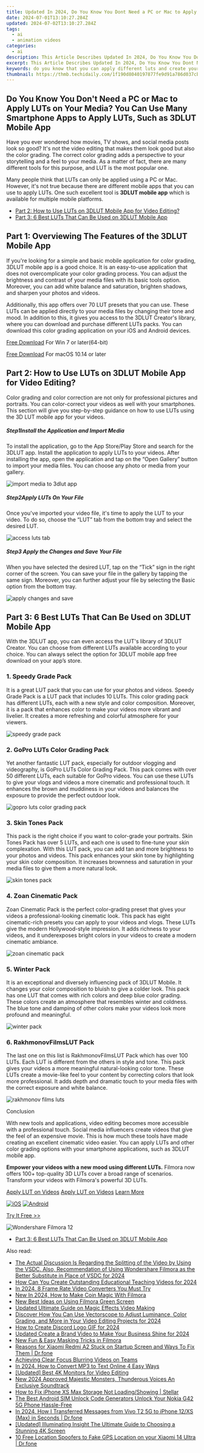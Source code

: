 ```yaml
---
title: Updated In 2024, Do You Know You Dont Need a PC or Mac to Apply LUTs on Your Media? You Can Use Many Smartphone Apps to Apply LUTs, Such as 3DLUT Mobile App
date: 2024-07-01T13:10:27.284Z
updated: 2024-07-02T13:10:27.284Z
tags: 
  - ai
  - animation videos
categories: 
  - ai
description: This Article Describes Updated In 2024, Do You Know You Dont Need a PC or Mac to Apply LUTs on Your Media? You Can Use Many Smartphone Apps to Apply LUTs, Such as 3DLUT Mobile App
excerpt: This Article Describes Updated In 2024, Do You Know You Dont Need a PC or Mac to Apply LUTs on Your Media? You Can Use Many Smartphone Apps to Apply LUTs, Such as 3DLUT Mobile App
keywords: do you know that you can apply different luts and create your own there are many lut online and offline generators that you can use to create your lut,do you have a sony camera and want to try different luts on your digital content youre at the right place as you can apply sony hlg luts to your media,do you want to replace the sky in your media read the article to learn how to change the sky app on your mobile phone,do you know you dont need a pc or mac to apply luts on your media you can use many smartphone apps to apply luts such as 3dlut mobile app,do you want to apply luts using open broadcaster software you can download free luts for obs and apply them to your files there are many luts available,do you know you can add luts for cinematic color grading on your smartphones with vn editor you can you can add luts choose the option vn luts free download,do you know you can use mobile apps to apply camera effects to your videos many smartphone applications allow you to apply camcorder effects
thumbnail: https://thmb.techidaily.com/1f190d8040197877fe9d91a786d037cb715f0068f8eaaf0f310614210c430f98.jpg
---
```


## Do You Know You Don't Need a PC or Mac to Apply LUTs on Your Media? You Can Use Many Smartphone Apps to Apply LUTs, Such as 3DLUT Mobile App

Have you ever wondered how movies, TV shows, and social media posts look so good? It's not the video editing that makes them look good but also the color grading. The correct color grading adds a perspective to your storytelling and a feel to your media. As a matter of fact, there are many different tools for this purpose, and LUT is the most popular one.

Many people think that LUTs can only be applied using a PC or Mac. However, it's not true because there are different mobile apps that you can use to apply LUTs. One such excellent tool is **3DLUT mobile app** which is available for multiple mobile platforms.

* [Part 2: How to Use LUTs on 3DLUT Mobile App for Video Editing?](#part2)
* [Part 3: 6 Best LUTs That Can Be Used on 3DLUT Mobile App](#part3)

## Part 1: Overviewing The Features of the 3DLUT Mobile App

If you're looking for a simple and basic mobile application for color grading, 3DLUT mobile app is a good choice. It is an easy-to-use application that does not overcomplicate your color grading process. You can adjust the brightness and contrast of your media files with its basic tools option. Moreover, you can add white balance and saturation, brighten shadows, and sharpen your photos and videos.

Additionally, this app offers over 70 LUT presets that you can use. These LUTs can be applied directly to your media files by changing their tone and mood. In addition to this, it gives you access to the 3DLUT Creator's library, where you can download and purchase different LUTs packs. You can download this color grading application on your iOS and Android devices.

[Free Download](https://tools.techidaily.com/wondershare/filmora/download/) For Win 7 or later(64-bit)

[Free Download](https://tools.techidaily.com/wondershare/filmora/download/) For macOS 10.14 or later

## Part 2: How to Use LUTs on 3DLUT Mobile App for Video Editing?

Color grading and color correction are not only for professional pictures and portraits. You can color-correct your videos as well with your smartphones. This section will give you step-by-step guidance on how to use LUTs using the 3D LUT mobile app for your videos.

##### Step1Install the Application and Import Media

To install the application, go to the App Store/Play Store and search for the 3DLUT app. Install the application to apply LUTs to your videos. After installing the app, open the application and tap on the “Open Gallery” button to import your media files. You can choose any photo or media from your gallery.

![import media to 3dlut app](https://images.wondershare.com/filmora/article-images/2023/06/3dlut-mobile-app-review-1.jpg)

##### Step2Apply LUTs On Your File

Once you've imported your video file, it's time to apply the LUT to your video. To do so, choose the “LUT” tab from the bottom tray and select the desired LUT.

![access luts tab](https://images.wondershare.com/filmora/article-images/2023/06/3dlut-mobile-app-review-2.jpg)

##### Step3 Apply the Changes and Save Your File

When you have selected the desired LUT, tap on the “Tick” sign in the right corner of the screen. You can save your file in the gallery by tapping the same sign. Moreover, you can further adjust your file by selecting the Basic option from the bottom tray.

![apply changes and save](https://images.wondershare.com/filmora/article-images/2023/06/3dlut-mobile-app-review-3.jpg)

## Part 3: 6 Best LUTs That Can Be Used on 3DLUT Mobile App

With the 3DLUT app, you can even access the LUT's library of 3DLUT Creator. You can choose from different LUTs available according to your choice. You can always select the option for 3DLUT mobile app free download on your app’s store.

### 1\. Speedy Grade Pack

It is a great LUT pack that you can use for your photos and videos. Speedy Grade Pack is a LUT pack that includes 10 LUTs. This color grading pack has different LUTs, each with a new style and color composition. Moreover, it is a pack that enhances color to make your videos more vibrant and livelier. It creates a more refreshing and colorful atmosphere for your viewers.

![speedy grade pack](https://images.wondershare.com/filmora/article-images/2023/06/3dlut-mobile-app-review-4.jpg)

### 2\. GoPro LUTs Color Grading Pack

Yet another fantastic LUT pack, especially for outdoor vlogging and videography, is GoPro LUTs Color Grading Pack. This pack comes with over 50 different LUTs, each suitable for GoPro videos. You can use these LUTs to give your vlogs and videos a more cinematic and professional touch. It enhances the brown and muddiness in your videos and balances the exposure to provide the perfect outdoor look.

![gopro luts color grading pack](https://images.wondershare.com/filmora/article-images/2023/06/3dlut-mobile-app-review-5.jpg)

### 3\. Skin Tones Pack

This pack is the right choice if you want to color-grade your portraits. Skin Tones Pack has over 5 LUTs, and each one is used to fine-tune your skin complexation. With this LUT pack, you can add tan and more brightness to your photos and videos. This pack enhances your skin tone by highlighting your skin color composition. It increases brownness and saturation in your media files to give them a more natural look.

![skin tones pack](https://images.wondershare.com/filmora/article-images/2023/06/3dlut-mobile-app-review-6.jpg)

### 4\. Zoan Cinematic Pack

Zoan Cinematic Pack is the perfect color-grading preset that gives your videos a professional-looking cinematic look. This pack has eight cinematic-rich presets you can apply to your videos and vlogs. These LUTs give the modern Hollywood-style impression. It adds richness to your videos, and it underexposes bright colors in your videos to create a modern cinematic ambiance.

![zoan cinematic pack](https://images.wondershare.com/filmora/article-images/2023/06/3dlut-mobile-app-review-7.jpg)

### 5\. Winter Pack

It is an exceptional and diversely influencing pack of 3DLUT Mobile. It changes your color composition to bluish to give a colder look. This pack has one LUT that comes with rich colors and deep blue color grading. These colors create an atmosphere that resembles winter and coldness. The blue tone and damping of other colors make your videos look more profound and meaningful.

![winter pack](https://images.wondershare.com/filmora/article-images/2023/06/3dlut-mobile-app-review-8.jpg)

### 6\. RakhmonovFilmsLUT Pack

The last one on this list is RakhmonovFilmsLUT Pack which has over 100 LUTs. Each LUT is different from the others in style and tone. This pack gives your videos a more meaningful natural-looking color tone. These LUTs create a movie-like feel to your content by correcting colors that look more professional. It adds depth and dramatic touch to your media files with the correct exposure and white balance.

![rakhmonov films luts](https://images.wondershare.com/filmora/article-images/2023/06/3dlut-mobile-app-review-9.jpg)

Conclusion

With new tools and applications, video editing becomes more accessible with a professional touch. Social media influencers create videos that give the feel of an expensive movie. This is how much these tools have made creating an excellent cinematic video easier. You can apply LUTs and other color grading options with your smartphone applications, such as 3DLUT mobile app.

**Empower your videos with a new mood using different LUTs.** Filmora now offers 100+ top-quality 3D LUTs cover a broad range of scenarios. Transform your videos with Filmora's powerful 3D LUTs.

[Apply LUT on Videos](https://tools.techidaily.com/wondershare/filmora/download/) [Apply LUT on Videos](https://tools.techidaily.com/wondershare/filmora/download/) [Learn More](https://tools.techidaily.com/wondershare/filmora/download/)

[![iOS](https://images.wondershare.com/assets/images-common/badges-apple.svg)](https://app.adjust.com/w06dr6m%5F19za1f6) [![Android](https://images.wondershare.com/assets/images-common/badges-google.svg)](https://app.adjust.com/w06dr6m%5F19za1f6)

[Try It Free >>](https://tools.techidaily.com/wondershare/filmora/download/)

![Wondershare Filmora 12](https://images.wondershare.com/filmora/banner/filmora-latest-product-box.png)

* [Part 3: 6 Best LUTs That Can Be Used on 3DLUT Mobile App](#part3)

<span class="atpl-alsoreadstyle">Also read:</span>
<div><ul>
<li><a href="https://ai-video-editing.techidaily.com/1713951192897-the-actual-discussion-is-regarding-the-splitting-of-the-video-by-using-the-vsdc-also-recommendation-of-using-wondershare-filmora-as-the-better-substitute-in/"><u>The Actual Discussion Is Regarding the Splitting of the Video by Using the VSDC. Also, Recommendation of Using Wondershare Filmora as the Better Substitute in Place of VSDC for 2024</u></a></li>
<li><a href="https://ai-video-editing.techidaily.com/how-can-you-create-outstanding-educational-teaching-videos-for-2024/"><u>How Can You Create Outstanding Educational Teaching Videos for 2024</u></a></li>
<li><a href="https://ai-video-editing.techidaily.com/in-2024-8-frame-rate-video-converters-you-must-try/"><u>In 2024, 8 Frame Rate Video Converters You Must Try</u></a></li>
<li><a href="https://ai-video-editing.techidaily.com/new-in-2024-how-to-make-coin-magic-with-filmora/"><u>New In 2024, How to Make Coin Magic With Filmora</u></a></li>
<li><a href="https://ai-video-editing.techidaily.com/new-best-ideas-on-using-filmora-green-screen/"><u>New Best Ideas on Using Filmora Green Screen</u></a></li>
<li><a href="https://ai-video-editing.techidaily.com/updated-ultimate-guide-on-magic-effects-video-making/"><u>Updated Ultimate Guide on Magic Effects Video Making</u></a></li>
<li><a href="https://ai-video-editing.techidaily.com/discover-how-you-can-use-vectorscope-to-adjust-luminance-color-grading-and-more-in-your-video-editing-projects-for-2024/"><u>Discover How You Can Use Vectorscope to Adjust Luminance, Color Grading, and More in Your Video Editing Projects for 2024</u></a></li>
<li><a href="https://ai-video-editing.techidaily.com/how-to-create-discord-logo-gif-for-2024/"><u>How to Create Discord Logo GIF for 2024</u></a></li>
<li><a href="https://ai-video-editing.techidaily.com/updated-create-a-brand-video-to-make-your-business-shine-for-2024/"><u>Updated Create a Brand Video to Make Your Business Shine for 2024</u></a></li>
<li><a href="https://ai-video-editing.techidaily.com/new-fun-and-easy-masking-tricks-in-filmora/"><u>New Fun & Easy Masking Tricks in Filmora</u></a></li>
<li><a href="https://fix-guide.techidaily.com/reasons-for-xiaomi-redmi-a2-stuck-on-startup-screen-and-ways-to-fix-them-drfone-by-drfone-fix-android-problems-fix-android-problems/"><u>Reasons for Xiaomi Redmi A2 Stuck on Startup Screen and Ways To Fix Them | Dr.fone</u></a></li>
<li><a href="https://screen-activity-recording.techidaily.com/achieving-clear-focus-blurring-videos-on-teams/"><u>Achieving Clear Focus  Blurring Videos on Teams</u></a></li>
<li><a href="https://voice-adjusting.techidaily.com/in-2024-how-to-convert-mp3-to-text-online-4-easy-ways/"><u>In 2024, How to Convert MP3 to Text Online 4 Easy Ways</u></a></li>
<li><a href="https://extra-tips.techidaily.com/updated-best-4k-monitors-for-video-editing/"><u>[Updated] Best 4K Monitors for Video Editing</u></a></li>
<li><a href="https://voice-adjusting.techidaily.com/new-2024-approved-majestic-monsters-thunderous-voices-an-exclusive-soundtrack/"><u>New 2024 Approved Majestic Monsters, Thunderous Voices An Exclusive Soundtrack</u></a></li>
<li><a href="https://blog-min.techidaily.com/how-to-fix-iphone-xs-max-storage-not-loadingshowing-stellar-by-stellar-data-recovery-ios-iphone-data-recovery/"><u>How to Fix iPhone XS Max Storage Not Loading/Showing | Stellar</u></a></li>
<li><a href="https://sim-unlock.techidaily.com/the-best-android-sim-unlock-code-generators-unlock-your-nokia-g42-5g-phone-hassle-free-by-drfone-android/"><u>The Best Android SIM Unlock Code Generators Unlock Your Nokia G42 5G Phone Hassle-Free</u></a></li>
<li><a href="https://android-transfer.techidaily.com/in-2024-how-i-transferred-messages-from-vivo-t2-5g-to-iphone-12xs-max-in-seconds-drfone-by-drfone-transfer-from-android-transfer-from-android/"><u>In 2024, How I Transferred Messages from Vivo T2 5G to iPhone 12/XS (Max) in Seconds | Dr.fone</u></a></li>
<li><a href="https://some-techniques.techidaily.com/updated-illuminating-insight-the-ultimate-guide-to-choosing-a-stunning-4k-screen/"><u>[Updated] Illuminating Insight  The Ultimate Guide to Choosing a Stunning 4K Screen</u></a></li>
<li><a href="https://android-location.techidaily.com/10-free-location-spoofers-to-fake-gps-location-on-your-xiaomi-14-ultra-drfone-by-drfone-virtual/"><u>10 Free Location Spoofers to Fake GPS Location on your Xiaomi 14 Ultra | Dr.fone</u></a></li>
</ul></div>

<ins class="adsbygoogle"
      style="display:block"
      data-ad-client="ca-pub-7571918770474297"
      data-ad-slot="8358498916"
      data-ad-format="auto"
      data-full-width-responsive="true"></ins>